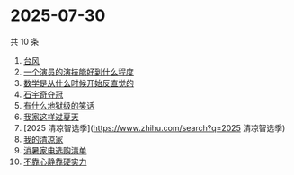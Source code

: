 # 2025-07-30

共 10 条

<!-- BEGIN -->
<!-- 最后更新时间 Wed Jul 30 2025 20:18:58 GMT+0800 (China Standard Time) -->

1. [台风](https://www.zhihu.com/search?q=台风)
1. [一个演员的演技能好到什么程度](https://www.zhihu.com/search?q=一个演员的演技能好到什么程度)
1. [数学是从什么时候开始反直觉的](https://www.zhihu.com/search?q=数学是从什么时候开始反直觉的)
1. [石宇奇夺冠](https://www.zhihu.com/search?q=石宇奇夺冠)
1. [有什么地狱级的笑话](https://www.zhihu.com/search?q=有什么地狱级的笑话)
1. [我家这样过夏天](https://www.zhihu.com/search?q=我家这样过夏天)
1. [2025 清凉智选季](https://www.zhihu.com/search?q=2025 清凉智选季)
1. [我的清凉家](https://www.zhihu.com/search?q=我的清凉家)
1. [消暑家电选购清单](https://www.zhihu.com/search?q=消暑家电选购清单)
1. [不靠心静靠硬实力](https://www.zhihu.com/search?q=不靠心静靠硬实力)

<!-- END -->
